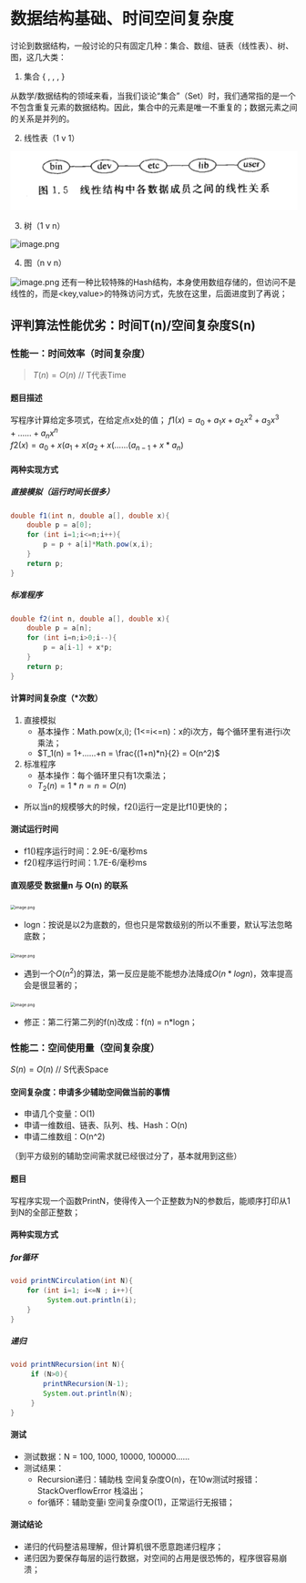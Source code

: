 

# 数据结构基础、时间空间复杂度

讨论到数据结构，一般讨论的只有固定几种：集合、数组、链表（线性表）、树、图，这几大类：

1. 集合 { , , , }

从数学/数据结构的领域来看，当我们谈论“集合”（Set）时，我们通常指的是一个不包含重复元素的数据结构。因此，集合中的元素是唯一不重复的；数据元素之间的关系是并列的。

2. 线性表（1 v 1）

![img-ds-1-线性结构.png](https://raw.githubusercontent.com/boyan-cn/pic-bed/main/img/img-ds-1-线性结构.png)

3. 树（1 v n）

![image.png](https://cdn.jsdelivr.net/gh/boyan-uni/pic-bed/img/1698213357964-45fe1965-ce7a-45a0-9805-e7ccf6288282.png)

4. 图（n v n）

![image.png](https://cdn.jsdelivr.net/gh/boyan-uni/pic-bed/img/1698213369995-989c4379-56c4-43bc-b050-102e1a473bb7.png)
还有一种比较特殊的Hash结构，本身使用数组存储的，但访问不是线性的，而是<key,value>的特殊访问方式，先放在这里，后面进度到了再说；

## 评判算法性能优劣：时间T(n)/空间复杂度S(n)

### 性能一：时间效率（时间复杂度）

> $T(n) = O(n)$	// T代表Time

#### 题目描述

写程序计算给定多项式，在给定点x处的值；
$f1(x) = a_0+a_1x+a_2x^2+a_3x^3+……+a_nx^n$      
$f2(x)=a_0+x(a_1+x(a_2+x(……(a_{n-1}+x*a_n)$

#### 两种实现方式

##### 直接模拟（运行时间长很多）

```java
double f1(int n, double a[], double x){
    double p = a[0];
    for (int i=1;i<=n;i++){
        p = p + a[i]*Math.pow(x,i); 
    }
    return p;
}
```

##### 标准程序

```java
double f2(int n, double a[], double x){
    double p = a[n];
    for (int i=n;i>0;i--){
        p = a[i-1] + x*p;
    }
    return p;
}
```

#### 计算时间复杂度（*次数）

1. 直接模拟
   - 基本操作：Math.pow(x,i); (1<=i<=n)：x的i次方，每个循环里有进行i次乘法；
   - $T_1(n) = 1+……+n = \frac{(1+n)*n}{2} = O(n^2)$
2. 标准程序
   - 基本操作：每个循环里只有1次乘法；
   - $T_2(n) = 1*n = n = O(n)$

- 所以当n的规模够大的时候，f2()运行一定是比f1()更快的；

#### 测试运行时间

- f1()程序运行时间：2.9E-6/毫秒ms
- f2()程序运行时间：1.7E-6/毫秒ms



#### 直观感受 数据量n 与 O(n) 的联系

<img src="https://cdn.jsdelivr.net/gh/boyan-uni/pic-bed/img/1690188207782-686bd080-98b7-4eba-aec9-5ba67c884e38.png" alt="image.png" style="zoom:50%;" />

   - logn：按说是以2为底数的，但也只是常数级别的所以不重要，默认写法忽略底数；

<img src="https://cdn.jsdelivr.net/gh/boyan-uni/pic-bed/img/1690188455168-7f7ceee5-35f9-47dd-b41f-b2d4eb283368.png" alt="image.png" style="zoom:50%;" />

   - 遇到一个$O(n^2)$的算法，第一反应是能不能想办法降成$O(n*logn)$，效率提高会是很显著的；

<img src="https://cdn.jsdelivr.net/gh/boyan-uni/pic-bed/img/1690188665287-dcf158c5-a4e8-417c-b621-1e5058f0e94b.png" alt="image.png" style="zoom:50%;" />

   - 修正：第二行第二列的f(n)改成：f(n) = n*logn；

### 性能二：空间使用量（空间复杂度）

$S(n) = O(n)$	// S代表Space

#### 空间复杂度：申请多少辅助空间做当前的事情

- 申请几个变量：O(1)
- 申请一维数组、链表、队列、栈、Hash：O(n)
- 申请二维数组：O(n^2)

（到平方级别的辅助空间需求就已经很过分了，基本就用到这些）

#### 题目

写程序实现一个函数PrintN，使得传入一个正整数为N的参数后，能顺序打印从1到N的全部正整数；

#### 两种实现方式

##### for循环

```java
void printNCirculation(int N){
    for (int i=1; i<=N ; i++){
         System.out.println(i);
    }
}
```

##### 递归

```java
void printNRecursion(int N){
     if (N>0){
        printNRecursion(N-1);
        System.out.println(N);
     }
}
```

#### 测试

- 测试数据：N = 100, 1000, 10000, 100000……
- 测试结果：
  - Recursion递归：辅助栈 空间复杂度O(n)，在10w测试时报错：StackOverflowError 栈溢出；
  - for循环：辅助变量i 空间复杂度O(1)，正常运行无报错；

#### 测试结论

- 递归的代码整洁易理解，但计算机很不愿意跑递归程序；
- 递归因为要保存每层的运行数据，对空间的占用是很恐怖的，程序很容易崩溃；

























